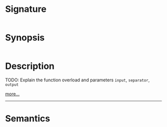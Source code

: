 # Signature
```vikid-signature
```

# Synopsis
```vikid-synopsis
```

# Description
TODO: Explain the function overload and parameters `input`, `separator`, `output`

[more...](separator)

----
# Semantics